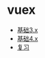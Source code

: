 # vuex

- [基础3.x](https://v3.vuex.vuejs.org/zh/)  
- [基础4.x](https://vuex.vuejs.org/zh/)  
- [复习](./review)  

